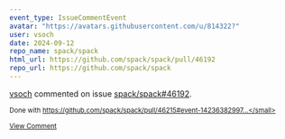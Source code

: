 ```yaml
---
event_type: IssueCommentEvent
avatar: "https://avatars.githubusercontent.com/u/814322?"
user: vsoch
date: 2024-09-12
repo_name: spack/spack
html_url: https://github.com/spack/spack/pull/46192
repo_url: https://github.com/spack/spack
---
```


<a href='https://github.com/vsoch' target='_blank'>vsoch</a> commented on issue <a href='https://github.com/spack/spack/pull/46192' target='_blank'>spack/spack#46192</a>.

<small>Done with https://github.com/spack/spack/pull/46215#event-14236382997...</small>

<a href='https://github.com/spack/spack/pull/46192' target='_blank'>View Comment</a>